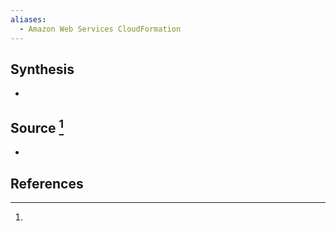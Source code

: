 ```yaml
---
aliases:
  - Amazon Web Services CloudFormation
---
```

## Synthesis
- 
## Source [^1]
- 
## References

[^1]: